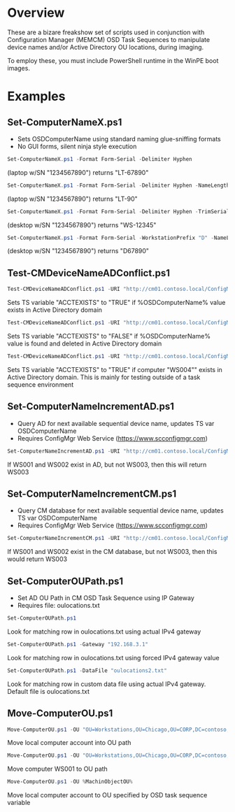 # Overview

These are a bizare freakshow set of scripts used in conjunction with Configuration Manager (MEMCM) OSD Task Sequences to manipulate device names and/or Active Directory OU locations, during imaging.

To employ these, you must include PowerShell runtime in the WinPE boot images.

# Examples

## Set-ComputerNameX.ps1

* Sets OSDComputerName using standard naming glue-sniffing formats
* No GUI forms, silent ninja style execution

```powershell
Set-ComputerNameX.ps1 -Format Form-Serial -Delimiter Hyphen
```

(laptop w/SN "1234567890") returns "LT-67890"

```powershell
Set-ComputerNameX.ps1 -Format Form-Serial -Delimiter Hyphen -NameLength 5
```

(laptop w/SN "1234567890") returns "LT-90"

```powershell
Set-ComputerNameX.ps1 -Format Form-Serial -Delimiter Hyphen -TrimSerialFrom Right
```

(desktop w/SN "1234567890") returns "WS-12345"

```powershell
Set-ComputerNameX.ps1 -Format Form-Serial -WorkstationPrefix "D" -NameLength 6
```

(desktop w/SN "1234567890") returns "D67890"

## Test-CMDeviceNameADConflict.ps1

```powershell
Test-CMDeviceNameADConflict.ps1 -URI "http://cm01.contoso.local/ConfigMgrWebService/ConfigMgr.asmx" -SecretKey "12352342" -TSVariable "ACCTEXISTS"
```

Sets TS variable "ACCTEXISTS" to "TRUE" if %OSDComputerName% value exists in Active Directory domain

```powershell
Test-CMDeviceNameADConflict.ps1 -URI "http://cm01.contoso.local/ConfigMgrWebService/ConfigMgr.asmx" -SecretKey "12352342" -TSVariable "ACCTEXISTS" -Delete
```

Sets TS variable "ACCTEXISTS" to "FALSE" if %OSDComputerName% value is found and deleted in Active Directory domain

```powershell
Test-CMDeviceNameADConflict.ps1 -URI "http://cm01.contoso.local/ConfigMgrWebService/ConfigMgr.asmx" -SecretKey "12352342" -TSVariable "ACCTEXISTS" -ComputerName "WS004"
```

Sets TS variable "ACCTEXISTS" to "TRUE" if computer "WS004"" exists in Active Directory domain. This is mainly for testing outside of a task sequence environment

## Set-ComputerNameIncrementAD.ps1

* Query AD for next available sequential device name, updates TS var OSDComputerName
* Requires ConfigMgr Web Service (https://www.scconfigmgr.com)

```powershell
Set-ComputerNameIncrementAD.ps1 -URI "http://cm01.contoso.local/ConfigMgrWebService/ConfigMgr.asmx" -SecretKey "019230912309" -Prefix "WS" -NameLength 5
```

If WS001 and WS002 exist in AD, but not WS003, then this will return WS003

## Set-ComputerNameIncrementCM.ps1

* Query CM database for next available sequential device name, updates TS var OSDComputerName
* Requires ConfigMgr Web Service (https://www.scconfigmgr.com)

```powershell
Set-ComputerNameIncrementCM.ps1 -URI "http://cm01.contoso.local/ConfigMgrWebService/ConfigMgr.asmx" -SecretKey "019230912309" -Prefix "WS" -NameLength 5
```

If WS001 and WS002 exist in the CM database, but not WS003, then this would return WS003

## Set-ComputerOUPath.ps1

* Set AD OU Path in CM OSD Task Sequence using IP Gateway
* Requires file: oulocations.txt

```powershell
Set-ComputerOUPath.ps1
```

Look for matching row in oulocations.txt using actual IPv4 gateway

```powershell
Set-ComputerOUPath.ps1 -Gateway "192.168.3.1"
```

Look for matching row in oulocations.txt using forced IPv4 gateway value

```powershell
Set-ComputerOUPath.ps1 -DataFile "oulocations2.txt"
```

Look for matching row in custom data file using actual IPv4 gateway. Default file is oulocations.txt

## Move-ComputerOU.ps1

```powershell
Move-ComputerOU.ps1 -OU "OU=Workstations,OU=Chicago,OU=CORP,DC=contoso,DC=local"
```

Move local computer account into OU path
```powershell
Move-ComputerOU.ps1 -OU "OU=Workstations,OU=Chicago,OU=CORP,DC=contoso,DC=local" -ComputerName "WS001"
```

Move computer WS001 to OU path

```powershell
Move-ComputerOU.ps1 -OU %MachinObjectOU%
```

Move local computer account to OU specified by OSD task sequence variable
